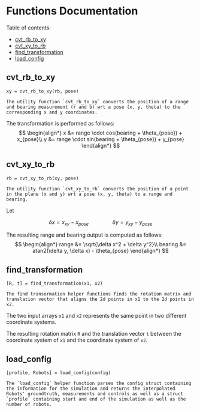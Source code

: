 # Functions Documentation
Table of contents:
- [cvt_rb_to_xy](#cvt_rb_to_xy) 
- [cvt_xy_to_rb](#cvt_xy_to_rb)
- [find_transformation](#find_transformation)
- [load_config](#load_config)


## cvt_rb_to_xy

`xy = cvt_rb_to_xy(rb, pose)`
	
	The utility function `cvt_rb_to_xy` converts the position of a range and bearing measurement (r and b) wrt a pose (x, y, theta) to the corresponding x and y coordinates.

The transformation is performed as follows:
$$
\begin{align*}
x &= range \cdot cos(bearing + \theta_{pose}) + x_{pose}\\
y &= range \cdot sin(bearing + \theta_{pose}) + y_{pose}
\end{align*}
$$

## cvt_xy_to_rb

`rb = cvt_xy_to_rb(xy, pose)`
	
	The utility function `cvt_xy_to_rb` converts the position of a point in the plane (x and y) wrt a pose (x, y, theta) to a range and bearing.


Let

$$
\delta x = x_{xy} - x_{pose} \qquad\qquad \delta y = y_{xy} - y_{pose}
$$

The resulting range and bearing output is computed as follows:
$$
\begin{align*}
range &= \sqrt{\delta x^2 + \delta y^2}\\
bearing &= atan2(\delta y, \delta x) - \theta_{pose}
\end{align*}
$$

## find_transformation

`[R, t] = find_transformation(x1, x2)`

	The find transormation helper functions finds the rotation matrix and translation vector that aligns the 2d points in x1 to the 2d points in x2.

The two input arrays `x1` and `x2` represents the same point in two different coordinate systems.

The resulting rotation matrix `R` and the translation vector `t` between the coordinate system of `x1` and the coordinate system of `x2`.


## load_config

`[profile, Robots] = load_config(config)`

	The `load_config` helper function parses the config struct containing the information for the simulation and returns the interpolated Robots' groundtruth, measurements and controls as well as a struct `profile` containing start and end of the simulation as well as the number of robots.